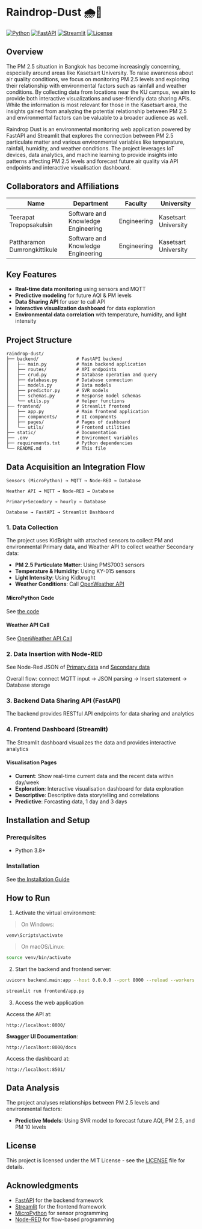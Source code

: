 # Raindrop-Dust 🌧️💨

[![Python](https://img.shields.io/badge/Python-3.8%2B-blue)](https://www.python.org/)
[![FastAPI](https://img.shields.io/badge/FastAPI-0.95.0-green)](https://fastapi.tiangolo.com/)
[![Streamlit](https://img.shields.io/badge/Streamlit-1.22.0-red)](https://streamlit.io/)
[![License](https://img.shields.io/badge/License-MIT-lightgrey)](LICENSE)

## Overview
The PM 2.5 situation in Bangkok has become increasingly concerning, especially around areas like Kasetsart University.
To raise awareness about air quality conditions, we focus on monitoring PM 2.5 levels and exploring their relationship with environmental factors such as rainfall and weather conditions.
By collecting data from locations near the KU campus, we aim to provide both interactive visualizations and user-friendly data sharing APIs.
While the information is most relevant for those in the Kasetsart area, the insights gained from analyzing the potential relationship between PM 2.5 and environmental factors can be valuable to a broader audience as well.

Raindrop Dust is an environmental monitoring web application powered by FastAPI and Streamlit that explores the connection between PM 2.5 particulate matter and various environmental variables like temperature, rainfall, humidity, and weather conditions. The project leverages IoT devices, data analytics, and machine learning to provide insights into patterns affecting PM 2.5 levels and forecast future air quality via API endpoints and interactive visualisation dashboard.

## Collaborators and Affiliations
| Name             | Department          | Faculty             | University                  |
|------------------|---------------------|---------------------|-----------------------------|
| Teerapat Trepopsakulsin    | Software and Knowledge Engineering    | Engineering  | Kasetsart University       |
| Pattharamon Dumrongkittikule| Software and Knowledge Engineering    | Engineering  | Kasetsart University       |

## Key Features

- **Real-time data monitoring** using sensors and MQTT
- **Predictive modeling** for future AQI & PM levels
- **Data Sharing API** for user to call API
- **Interactive visualization dashboard** for data exploration
- **Environmental data correlation** with temperature, humidity, and light intensity

## Project Structure

```
raindrop-dust/
├── backend/              # FastAPI backend
│   ├── main.py           # Main backend application
│   ├── routes/           # API endpoints
│   ├── crud.py           # Database operation and query
│   ├── database.py       # Database connection
│   ├── models.py         # Data models
│   ├── predictor.py      # SVR models
│   ├── schemas.py        # Response model schemas
│   └── utils.py          # Helper functions
├── frontend/             # Streamlit frontend
│   ├── app.py            # Main frontend application
│   ├── components/       # UI components
│   ├── pages/            # Pages of dashboard
│   └── utils/            # Frontend utilities
├── static/               # Documentation
├── .env                  # Environment variables
├── requirements.txt      # Python dependencies
└── README.md             # This file
```

## Data Acquisition an Integration Flow

```
Sensors (MicroPython) → MQTT → Node-RED → Database
```
```
Weather API → MQTT → Node-RED → Database
```
```
Primary+Secondary → hourly → Database
```
```
Database → FastAPI → Streamlit Dashboard
```

### 1. Data Collection

The project uses KidBright with attached sensors to collect PM and environmental Primary data, and Weather API to collect weather Secondary data:

- **PM 2.5 Particulate Matter**: Using PMS7003 sensors
- **Temperature & Humidity**: Using KY-015 sensors
- **Light Intensity**: Using Kidbrught
- **Weather Conditions**: Call [OpenWeather API](https://openweathermap.org/current)

#### MicroPython Code
See [the code](static/micropython.py)

#### Weather API Call
See [OpenWeather API Call](https://openweathermap.org/current)

### 2. Data Insertion with Node-RED

See Node-Red JSON of [Primary data](static/node-red_raindropdust) and [Secondary data](static/node-red_openweather)

Overall flow: connect MQTT input → JSON parsing → Insert statement → Database storage

### 3. Backend Data Sharing API (FastAPI)

The backend provides RESTful API endpoints for data sharing and analytics


### 4. Frontend Dashboard (Streamlit)

The Streamlit dashboard visualizes the data and provides interactive analytics

#### Visualisation Pages
- **Current**: Show real-time current data and the recent data within day/week
- **Exploration**: Interactive visualisation dashboard for data exploration
- **Descriptive**: Descriptive data storytelling and correlations
- **Predictive**: Forcasting data, 1 day and 3 days

## Installation and Setup

### Prerequisites

- Python 3.8+

### Installation

See [the Installation Guide](https://github.com/TeerapatTrepopsakulsin/Raindrop-Dust/wiki/Installation)

## How to Run
1. Activate the virtual environment:
> On Windows:
```bash
venv\Scripts\activate
```
> On macOS/Linux:
```bash
source venv/bin/activate
```
2. Start the backend and frontend server:
```bash
uvicorn backend.main:app --host 0.0.0.0 --port 8000 --reload --workers 1
```
```bash
streamlit run frontend/app.py
```
3. Access the web application

Access the API at:
```
http://localhost:8000/
```

**Swagger UI Documentation**:
```
http://localhost:8000/docs
```

Access the dashboard at:
```
http://localhost:8501/
```

## Data Analysis

The project analyses relationships between PM 2.5 levels and environmental factors:

- **Predictive Models**: Using SVR model to forecast future AQI, PM 2.5, and PM 10 levels

## License

This project is licensed under the MIT License - see the [LICENSE](LICENSE) file for details.

## Acknowledgments

- [FastAPI](https://fastapi.tiangolo.com/) for the backend framework
- [Streamlit](https://streamlit.io/) for the frontend framework
- [MicroPython](https://micropython.org/) for sensor programming
- [Node-RED](https://nodered.org/) for flow-based programming
